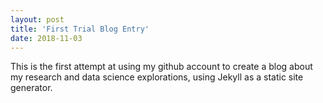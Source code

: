 ```yaml
---
layout: post
title: 'First Trial Blog Entry'
date: 2018-11-03
---
```


This is the first attempt at using my github account to create a blog 
about my research and data science explorations, using
Jekyll as a static site generator. 

